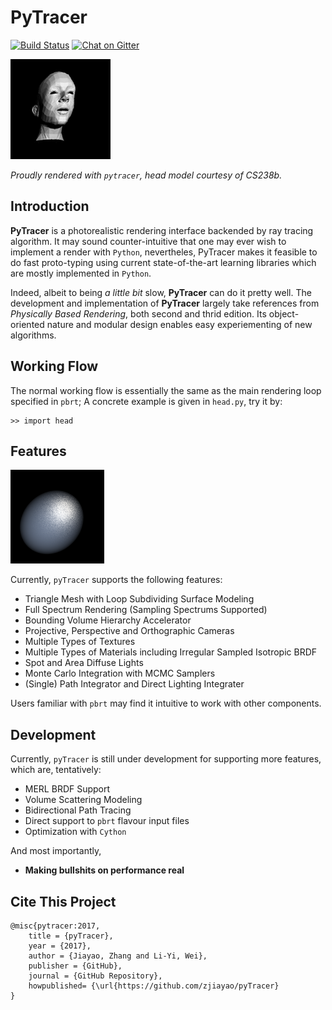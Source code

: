 # PyTracer

[![Build Status](https://travis-ci.com/zjiayao/pyTracer.svg?token=9cK4Kmeqpdioyfb1EXxS&branch=stable)](https://travis-ci.com/zjiayao/pyTracer)
[![Chat on Gitter](https://badges.gitter.im/zjiayao/pyTracer.svg)](https://gitter.im/zjiayao/pyTracer/)

![Head Model](examples/head.png)

*Proudly rendered with `pytracer`, head model courtesy of CS238b.*

## Introduction

**PyTracer** is a photorealistic rendering interface
backended by ray tracing algorithm. It may sound
counter-intuitive that one may ever wish to
implement a render with `Python`, nevertheles,
PyTracer makes it feasible to do fast proto-typing
using current state-of-the-art learning libraries
which are mostly implemented in `Python`.

Indeed, albeit to being *a little bit* slow, **PyTracer**
can do it pretty well.
The development and implementation of **PyTracer**
largely take references from *Physically Based Rendering*,
both second and thrid edition. Its object-oriented nature
and modular design enables easy experiementing of new
algorithms.


## Working Flow

The normal working flow is essentially the same
as the main rendering loop specified in `pbrt`;
A concrete example is given in `head.py`,
try it by:

    >> import head


## Features

![Matte Example](examples/matte.png)

Currently, `pyTracer` supports the following
features:

- Triangle Mesh with Loop Subdividing Surface Modeling
- Full Spectrum Rendering (Sampling Spectrums Supported)
- Bounding Volume Hierarchy Accelerator
- Projective, Perspective and Orthographic Cameras
- Multiple Types of Textures
- Multiple Types of Materials including Irregular Sampled Isotropic BRDF
- Spot and Area Diffuse Lights
- Monte Carlo Integration with MCMC Samplers
- (Single) Path Integrator and Direct Lighting Integrater

Users familiar with `pbrt` may find it intuitive to work with other components.


## Development

Currently, `pyTracer` is still under development for supporting more features,
which are, tentatively:

- MERL BRDF Support
- Volume Scattering Modeling
- Bidirectional Path Tracing
- Direct support to `pbrt` flavour input files
- Optimization with `Cython`

And most importantly,

- **Making bullshits on performance real**


## Cite This Project

    @misc{pytracer:2017,
		title = {pyTracer},
		year = {2017},
		author = {Jiayao, Zhang and Li-Yi, Wei},
		publisher = {GitHub},
		journal = {GitHub Repository},
		howpublished= {\url{https://github.com/zjiayao/pyTracer}
    }

